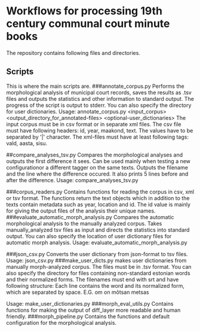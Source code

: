 # Workflows for processing 19th century communal court minute books
The repository contains following files and directories.
## Scripts
This is where the main scripts are.
###annotate_corpus.py
Performs the morphological analysis of municipal court records, saves the results as .tsv files and outputs the statistics and other information to standard output.
The progress of the script is output to stderr.
You can also specify the directory for user dictionaries.
Usage: annotate_corpus.py <input_corpus> <output_directory_for_annotated-files> <optional-user_dictionaries>
The input corpus must be in csv format or in separate xml files.
The csv file must have following headers: id, year, maakond, text. The values have to be separated by '|' character.
The xml-files must have at least following tags: vald, aasta, sisu.

##compare_analyses_tsv.py
Compares the morphological analyses and outputs the first difference it sees.
Can be used mainly when testing a new configurationor a different tagger on the same texts.
Outputs the filename and the line where the difference occured. It also prints 5 lines before and after the difference.
Usage: compare_analyses_tsv.py <directory1> <directory2>

###corpus_readers.py
Contains functions for reading the corpus in csv, xml or tsv format. The functions return the text objects which in addition to the texts contain metadata such as year, location and id.
The id value is mainly for giving the output files of the analysis their unique names.
###evaluate_automatic_morph_analysis.py
Compares the automatic morphological analysis to the manually analyzed corpus. Takes manually_analyzed tsv files as input and directs the statistics into standard output.
You can also specify the location of user dictionary files for automatic morph analysis.
Usage: evaluate_automatic_morph_analysis.py <manually-tagged-files> <optional-user-dictionaries>

###json_csv.py
Converts the user dictionary from json-format to tsv files.
Usage: json_csv.py <json-input-file> <tsv-output-directory>
###make_user_dicts.py
makes user dictionaries from manually morph-analyzed corpus. The files must be in .tsv format.
You can also specify the directory for files containing non-standard estonian words and their normalized forms. The filenames must end with srt and have following structure:
Each line contains the word and its normalized form, which are separated by space. E.G.
om on
mõtsan metsas

Usage: make_user_dictionaries.py <output-directory> <input-directory-with-manual-annotations> <optional-normalized-words>
###morph_eval_utils.py
Contains functions for making the output of diff_layer more readable and human friendly.
###morph_pipeline.py
Contains the functions and default configuration for the morphological analysis.
